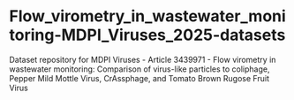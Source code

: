 # Flow_virometry_in_wastewater_monitoring-MDPI_Viruses_2025-datasets
Dataset repository for MDPI Viruses - Article 3439971 - Flow virometry in wastewater monitoring: Comparison of virus-like particles to coliphage, Pepper Mild Mottle Virus, CrAssphage, and Tomato Brown Rugose Fruit Virus
